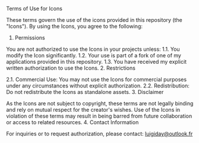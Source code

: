 Terms of Use for Icons

These terms govern the use of the icons provided in this repository (the "Icons"). By using the Icons, you agree to the following:
1. Permissions

You are not authorized to use the Icons in your projects unless:
1.1. You modify the Icon significantly.
1.2. Your use is part of a fork of one of my applications provided in this repository.
1.3. You have received my explicit written authorization to use the Icons.
2. Restrictions

2.1. Commercial Use: You may not use the Icons for commercial purposes under any circumstances without explicit authorization.
2.2. Redistribution: Do not redistribute the Icons as standalone assets.
3. Disclaimer

As the Icons are not subject to copyright, these terms are not legally binding and rely on mutual respect for the creator's wishes. Use of the Icons in violation of these terms may result in being barred from future collaboration or access to related resources.
4. Contact Information

For inquiries or to request authorization, please contact:
luigiday@outlook.fr

